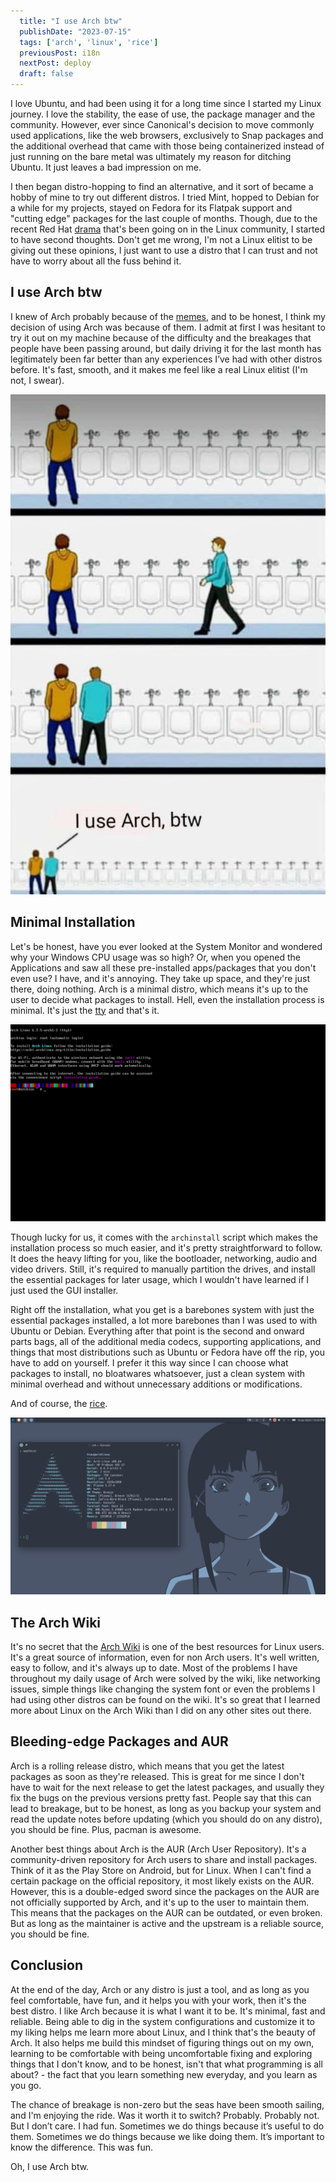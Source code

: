 ```yaml
---
  title: "I use Arch btw"
  publishDate: "2023-07-15"
  tags: ['arch', 'linux', 'rice']
  previousPost: i18n
  nextPost: deploy
  draft: false
---
```


I love Ubuntu, and had been using it for a long time since I started my Linux journey. I love the stability, the ease of use, the package manager and the community. However, ever since Canonical's decision to move commonly used applications, like the web browsers, exclusively to Snap packages and the additional overhead that came with those being containerized instead of just running on the bare metal was ultimately my reason for ditching Ubuntu. It just leaves a bad impression on me.

I then began distro-hopping to find an alternative, and it sort of became a hobby of mine to try out different distros. I tried Mint, hopped to Debian for a while for my projects, stayed on Fedora for its Flatpak support and "cutting edge" packages for the last couple of months. Though, due to the recent Red Hat [drama](https://www.youtube.com/watch?v=kF5pyVUQBH8) that's been going on in the Linux community, I started to have second thoughts. Don't get me wrong, I'm not a Linux elitist to be giving out these opinions, I just want to use a distro that I can trust and not have to worry about all the fuss behind it.

## I use Arch btw

I knew of Arch probably because of the [memes](https://www.youtube.com/watch?v=Drd5qA4bsaM), and to be honest, I think my decision of using Arch was because of them. I admit at first I was hesitant to try it out on my machine because of the difficulty and the breakages that people have been passing around, but daily driving it for the last month has legitimately been far better than any experiences I’ve had with other distros before. It's fast, smooth, and it makes me feel like a real Linux elitist (I'm not, I swear).

![meme](../../assets/i-use-arch.jpg)

## Minimal Installation

Let's be honest, have you ever looked at the System Monitor and wondered why your Windows CPU usage was so high? Or, when you opened the Applications and saw all these pre-installed apps/packages that you don't even use? I have, and it's annoying. They take up space, and they're just there, doing nothing. Arch is a minimal distro, which means it's up to the user to decide what packages to install. Hell, even the installation process is minimal. It's just the [tty](https://en.wikipedia.org/wiki/Tty_(Unix)) and that's it.

![install](../../assets/arch-install.png)

Though lucky for us, it comes with the `archinstall` script which makes the installation process so much easier, and it's pretty straightforward to follow. It does the heavy lifting for you, like the bootloader, networking, audio and video drivers. Still, it's required to manually partition the drives, and install the essential packages for later usage, which I wouldn't have learned if I just used the GUI installer.

Right off the installation, what you get is a barebones system with just the essential packages installed, a lot more barebones than I was used to with Ubuntu or Debian. Everything after that point is the second and onward parts bags, all of the additional media codecs, supporting applications, and things that most distributions such as Ubuntu or Fedora have off the rip, you have to add on yourself. I prefer it this way since I can choose what packages to install, no bloatwares whatsoever, just a clean system with minimal overhead and without unnecessary additions or modifications.

And of course, the [rice](https://www.reddit.com/r/unixporn/wiki/themeing/dictionary/#wiki_rice).

![rice](../../assets/arch.png)

## The Arch Wiki

It's no secret that the [Arch Wiki](https://wiki.archlinux.org/) is one of the best resources for Linux users. It's a great source of information, even for non Arch users. It's well written, easy to follow, and it's always up to date. Most of the problems I have throughout my daily usage of Arch were solved by the wiki, like networking issues, simple things like changing the system font or even the problems I had using other distros can be found on the wiki. It's so great that I learned more about Linux on the Arch Wiki than I did on any other sites out there.

## Bleeding-edge Packages and AUR

Arch is a rolling release distro, which means that you get the latest packages as soon as they're released. This is great for me since I don't have to wait for the next release to get the latest packages, and usually they fix the bugs on the previous versions pretty fast. People say that this can lead to breakage, but to be honest, as long as you backup your system and read the update notes before updating (which you should do on any distro), you should be fine. Plus, pacman is awesome.

Another best things about Arch is the AUR (Arch User Repository). It's a community-driven repository for Arch users to share and install packages. Think of it as the Play Store on Android, but for Linux. When I can't find a certain package on the official repository, it most likely exists on the AUR. However, this is a double-edged sword since the packages on the AUR are not officially supported by Arch, and it's up to the user to maintain them. This means that the packages on the AUR can be outdated, or even broken. But as long as the maintainer is active and the upstream is a reliable source, you should be fine.

## Conclusion

At the end of the day, Arch or any distro is just a tool, and as long as you feel comfortable, have fun, and it helps you with your work, then it's the best distro. I like Arch because it is what I want it to be. It's minimal, fast and reliable. Being able to dig in the system configurations and customize it to my liking helps me learn more about Linux, and I think that's the beauty of Arch. It also helps me build this mindset of figuring things out on my own, learning to be comfortable with being uncomfortable fixing and exploring things that I don't know, and to be honest, isn't that what programming is all about? - the fact that you learn something new everyday, and you learn as you go.

The chance of breakage is non-zero but the seas have been smooth sailing, and I'm enjoying the ride. Was it worth it to switch? Probably. Probably not. But I don’t care. I had fun. Sometimes we do things because it’s useful to do them. Sometimes we do things because we like doing them. It’s important to know the difference. This was fun.

Oh, I use Arch btw.
